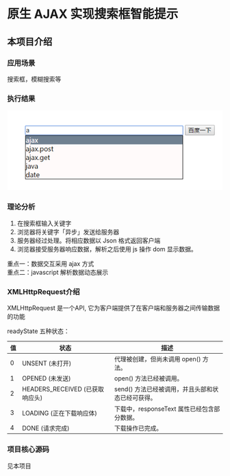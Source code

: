 # 原生 AJAX 实现搜索框智能提示
## 本项目介绍

### 应用场景
搜索框，模糊搜索等

### 执行结果
![效果图][1]

### 理论分析

1. 在搜索框输入关键字
2. 浏览器将关键字「异步」发送给服务器
3. 服务器经过处理。将相应数据以 Json 格式返回客户端
4. 浏览器接受服务器响应数据，解析之后使用 js 操作 dom 显示数据。


重点一：数据交互采用 ajax 方式  
重点二：javascript 解析数据动态展示

### XMLHttpRequest介绍

XMLHttpRequest 是一个API, 它为客户端提供了在客户端和服务器之间传输数据的功能

readyState 五种状态：

值 |	状态 |	描述
-- | --- |   ----
0	| UNSENT (未打开) |	代理被创建，但尚未调用 open() 方法。
1	| OPENED  (未发送)	| open() 方法已经被调用。
2	| HEADERS_RECEIVED (已获取响应头) | send() 方法已经被调用，并且头部和状态已经可获得。
3 | LOADING (正在下载响应体) |	下载中，responseText 属性已经包含部分数据。
4	| DONE (请求完成)  |	下载操作已完成。



### 项目核心源码
见本项目


[1]: ./images/result.png
